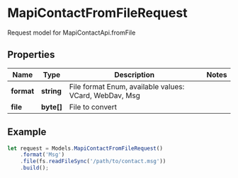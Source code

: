 # MapiContactFromFileRequest

Request model for MapiContactApi.fromFile

## Properties

Name | Type | Description | Notes
---- | ---- | ----------- | -----
**format** | **string**| File format Enum, available values: VCard, WebDav, Msg |
**file** | **byte[]**| File to convert |

## Example
```typescript
let request = Models.MapiContactFromFileRequest()
    .format('Msg')
    .file(fs.readFileSync('/path/to/contact.msg'))
    .build();
```
